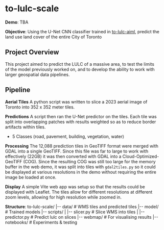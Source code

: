 # to-lulc-scale
**Demo**: TBA

**Objective**: Using the U-Net CNN classifier trained in [to-lulc-aiml](https://github.com/connorcrowe/to-lulc-aiml), predict the land use land cover of the entire City of Toronto

## Project Overview
This project aimed to predict the LULC of a massive area, to test the limits of the model previously worked on, and to develop the ability to work with larger geospatial data pipelines. 

## Pipeline
**Aerial Tiles**
A python script was written to slice a 2023 aerial image of Toronto into 352 x 352 meter tiles. 

**Predictions**
A script then ran the U-Net predictor on the tiles. Each tile was split into overlapping patches with results weighted so as to reduce border artifacts within tiles.
- 5 Classes (road, pavement, building, vegetation, water)

**Processing**
The 12,088 prediction tiles in GeoTIFF format were merged with GDAL into a single GeoTIFF. Since this file was far to large to work with effectively (22GB) it was then converted with GDAL into a Cloud-Optimized-GeoTIFF (COG). Since the resulting COG was still too large for the memory buffer in the web demo, it was split into tiles with `gdal2tiles.py` so it could be displayed at various resolutions in the demo without requiring the entire image be loaded at once.

**Display**
A simple Vite web app was setup so that the results could be displayed with Leaflet. The tiles allow for different resolutions at different zoom levels, allowing for high resolution while zoomed in.

**Structure**:
to-lulc-scale/
|-- data/               # WMS tiles and predicted tiles
|-- model/              # Trained models
|-- scripts/
|   |-- slicer.py       # Slice WMS into tiles
|   |-- predictor.py    # Predict lulc on slices
|-- webmap/             # For visualising results 
|-- notebooks/          # Experiments & testing